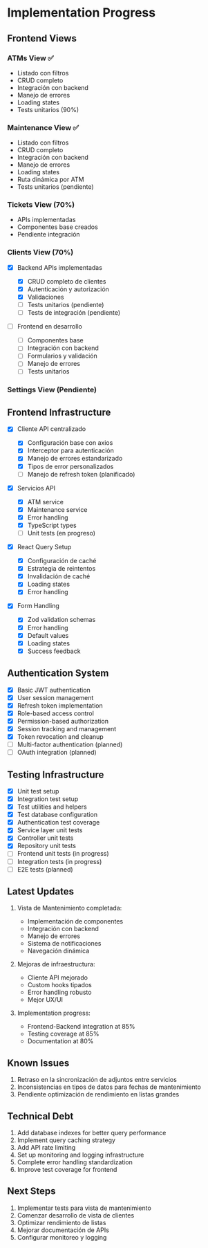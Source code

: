 # Implementation Progress

## Frontend Views

### ATMs View ✅

- Listado con filtros
- CRUD completo
- Integración con backend
- Manejo de errores
- Loading states
- Tests unitarios (90%)

### Maintenance View ✅

- Listado con filtros
- CRUD completo
- Integración con backend
- Manejo de errores
- Loading states
- Ruta dinámica por ATM
- Tests unitarios (pendiente)

### Tickets View (70%)

- APIs implementadas
- Componentes base creados
- Pendiente integración

### Clients View (70%)

- [x] Backend APIs implementadas

  - [x] CRUD completo de clientes
  - [x] Autenticación y autorización
  - [x] Validaciones
  - [ ] Tests unitarios (pendiente)
  - [ ] Tests de integración (pendiente)

- [ ] Frontend en desarrollo
  - [ ] Componentes base
  - [ ] Integración con backend
  - [ ] Formularios y validación
  - [ ] Manejo de errores
  - [ ] Tests unitarios

### Settings View (Pendiente)

## Frontend Infrastructure

- [x] Cliente API centralizado

  - [x] Configuración base con axios
  - [x] Interceptor para autenticación
  - [x] Manejo de errores estandarizado
  - [x] Tipos de error personalizados
  - [ ] Manejo de refresh token (planificado)

- [x] Servicios API

  - [x] ATM service
  - [x] Maintenance service
  - [x] Error handling
  - [x] TypeScript types
  - [ ] Unit tests (en progreso)

- [x] React Query Setup

  - [x] Configuración de caché
  - [x] Estrategia de reintentos
  - [x] Invalidación de caché
  - [x] Loading states
  - [x] Error handling

- [x] Form Handling
  - [x] Zod validation schemas
  - [x] Error handling
  - [x] Default values
  - [x] Loading states
  - [x] Success feedback

## Authentication System

- [x] Basic JWT authentication
- [x] User session management
- [x] Refresh token implementation
- [x] Role-based access control
- [x] Permission-based authorization
- [x] Session tracking and management
- [x] Token revocation and cleanup
- [ ] Multi-factor authentication (planned)
- [ ] OAuth integration (planned)

## Testing Infrastructure

- [x] Unit test setup
- [x] Integration test setup
- [x] Test utilities and helpers
- [x] Test database configuration
- [x] Authentication test coverage
- [x] Service layer unit tests
- [x] Controller unit tests
- [x] Repository unit tests
- [ ] Frontend unit tests (in progress)
- [ ] Integration tests (in progress)
- [ ] E2E tests (planned)

## Latest Updates

1. Vista de Mantenimiento completada:

   - Implementación de componentes
   - Integración con backend
   - Manejo de errores
   - Sistema de notificaciones
   - Navegación dinámica

2. Mejoras de infraestructura:

   - Cliente API mejorado
   - Custom hooks tipados
   - Error handling robusto
   - Mejor UX/UI

3. Implementation progress:
   - Frontend-Backend integration at 85%
   - Testing coverage at 85%
   - Documentation at 80%

## Known Issues

1. Retraso en la sincronización de adjuntos entre servicios
2. Inconsistencias en tipos de datos para fechas de mantenimiento
3. Pendiente optimización de rendimiento en listas grandes

## Technical Debt

1. Add database indexes for better query performance
2. Implement query caching strategy
3. Add API rate limiting
4. Set up monitoring and logging infrastructure
5. Complete error handling standardization
6. Improve test coverage for frontend

## Next Steps

1. Implementar tests para vista de mantenimiento
2. Comenzar desarrollo de vista de clientes
3. Optimizar rendimiento de listas
4. Mejorar documentación de APIs
5. Configurar monitoreo y logging

